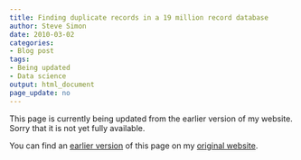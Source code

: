 ```yaml
---
title: Finding duplicate records in a 19 million record database
author: Steve Simon
date: 2010-03-02
categories:
- Blog post
tags:
- Being updated
- Data science
output: html_document
page_update: no
---
```


This page is currently being updated from the earlier version of my website. Sorry that it is not yet fully available.

<!---More--->

You can find an [earlier version][sim1] of this page on my [original website][sim2].

[sim1]: http://www.pmean.com/10/DuplicateRecords.html
[sim2]: http://www.pmean.com/original_site.html
